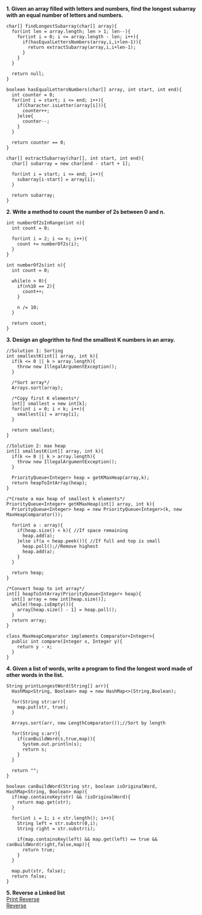 **1. Given an array filled with letters and numbers, find the longest subarray with an equal number of letters and numbers.**
```
char[] findLongestSubarray(char[] array){
  for(int len = array.length; len > 1; len--){
    for(int i = 0; i <= array.length - len; i++){
      if(hasEqualLettersNumbers(array,i,i+len-1)){
        return extractSubarray(array,i,i+len-1);
      }
    }
  }
  
  return null;
}

boolean hasEqualLettersNumbers(char[] array, int start, int end){
  int counter = 0;
  for(int i = start; i <= end; i++){
    if(Character.isLetter(array[i])){
      counter++;
    }else{
      counter--;
    }
  }
  
  return counter == 0;
}

char[] extractSubarray(char[], int start, int end){
  char[] subarray = new char[end - start + 1];
  
  for(int i = start; i <= end; i++){
    subarray[i-start] = array[i];
  }
  
  return subarray;
}
```

**2. Write a method to count the number of 2s between 0 and n.**
```
int numberOf2sInRange(int n){
  int count = 0;
  
  for(int i = 2; i <= n; i++){
    count += numberOf2s(i);
  }
}

int numberOf2s(int n){
  int count = 0;
  
  while(n > 0){
    if(n%10 == 2){
      count++;
    }
    
    n /= 10;
  }
  
  return count;
}
```

**3. Design an glogrithm to find the smalllest K numbers in an array.**
```
//Solution 1: Sorting
int smallestK(int[] array, int k){
  if(k <= 0 || k > array.length){
    throw new IllegalArgumentException();
  }
  
  /*Sort array*/
  Arrays.sort(array);
  
  /*Copy first K elements*/
  int[] smallest = new int[k];
  for(int i = 0; i < k; i++){
    smallest[i] = array[i];
  }
  
  return smallest;
}
```

```
//Solution 2: max heap
int[] smallestK(int[] array, int k){
  if(k <= 0 || k > array.length){
    throw new IllegalArgumentException();
  }
  
  PriorityQueue<Integer> heap = getKMaxHeap(array,k);
  return heapToIntArray(heap);
}

/*Create a max heap of smallest k elements*/
PriorityQueue<Integer> getKMaxHeap(int[] array, int k){
  PriorityQueue<Integer> heap = new PriorityQueue<Integer>(k, new MaxHeapComparator());
  
  for(int a : array){
    if(heap.size() < k){ //If space remaining
      heap.add(a);
    }else if(a < heap.peek()){ //If full and top is small
      heap.poll();//Remove highest
      heap.add(a);
    }
  }
  
  return heap;
}

/*Convert heap to int array*/
int[] heapToIntArray(PriorityQueue<Integer> heap){
  int[] array = new int[heap.size()];
  while(!heap.isEmpty()){
    array[heap.size() - 1] = heap.poll();
  }
  return array;
}

class MaxHeapComparator implements Comparator<Integer>{
  public int compare(Integer x, Integer y){
    return y - x;
  }
}
```

**4. Given a list of words, write a program to find the longest word made of other words in the list.**
```
String printLongestWord(String[] arr){
  HashMap<String, Boolean> map = new HashMap<>(String,Boolean);
  
  for(String str:arr){
    map.put(str, true);
  }
  
  Arrays.sort(arr, new LengthComparator());//Sort by length
  
  for(String s:arr){
    if(canBuildWord(s,true,map)){
      System.out.println(s);
      return s;
    }
  }
  
  return "";
}

boolean canBuildWord(String str, boolean isOriginalWord, HashMap<String, Boolean> map){
  if(map.containsKey(str) && !isOriginalWord){
    return map.get(str);
  }
  
  for(int i = 1; i < str.length(); i++){
    String left = str.substr(0,i);
    String right = str.substr(i);
    
    if(map.containsKey(left) && map.get(left) == true && canBuildWord(right,false,map)){
      return true;
    }
  }
  
  map.put(str, false);
  return false;
}
```

**5. Reverse a Linked list**     
[Print Reverse](http://www.geeksforgeeks.org/write-a-recursive-function-to-print-reverse-of-a-linked-list/)      
[Reverse](http://www.geeksforgeeks.org/write-a-function-to-reverse-the-nodes-of-a-linked-list/)
